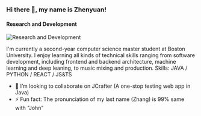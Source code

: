### Hi there 👋, my name is Zhenyuan!
#### Research and Development
![Research and Development](https://imgzhenyuanzhang.s3.ca-central-1.amazonaws.com/Screenshot+2024-01-31+at+2.37.18%E2%80%AFPM.png)

I'm currently a second-year computer science master student at Boston University. I enjoy learning all kinds of technical skills ranging from software development, including frontend and backend architecture, machine learning and deep leaning, to music mixing and production. 
Skills: JAVA / PYTHON / REACT / JS&TS 

- 👯 I’m looking to collaborate on JCrafter (A one-stop testing web app in Java) 
- ⚡ Fun fact: The pronunciation of my last name (Zhang) is 99% same with "John"




